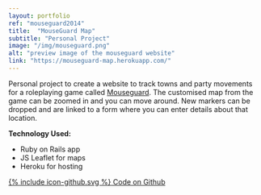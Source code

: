 ```yaml
---
layout: portfolio
ref: "mouseguard2014"
title:  "MouseGuard Map"
subtitle: "Personal Project"
image: "/img/mouseguard.png"
alt: "preview image of the mouseguard website"
link: "https://mouseguard-map.herokuapp.com/"
---
```


Personal project to create a website to track towns and party movements for a roleplaying game called [Mouseguard](https://mouseguard-map.herokuapp.com/). The customised map from the game can be zoomed in and you can move around. New markers can be dropped and are linked to a form where you can enter details about that location.

**Technology Used:**
 - Ruby on Rails app
 - JS Leaflet for maps
 - Heroku for hosting

[<span class="icon icon--github">{% include icon-github.svg %}</span> Code on Github](https://github.com/Rhiana/mouse_guard)
